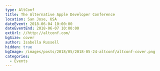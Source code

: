 ```yaml
---
type: AltConf
title: The Alternative Apple Developer Conference
location: San Jose, USA
dateEvent: 2018-06-04 10:00:00
dateEventEnd: 2018-06-07 10:00:00
extUrl: //http://altconf.com/
bgSize: cover
author: Isabella Russell
hidden: true
bgImage: /images/posts/2018/05/2018-05-24-altconf/altconf-cover.png
categories:
  - Events
---
```

